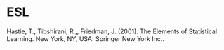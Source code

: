 # ESL
Hastie, T., Tibshirani, R.,, Friedman, J. (2001). The Elements of Statistical Learning. New York, NY, USA: Springer New York Inc..
